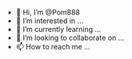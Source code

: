- 👋 Hi, I’m @Pom888
- 👀 I’m interested in ...
- 🌱 I’m currently learning ...
- 💞️ I’m looking to collaborate on ...
- 📫 How to reach me ...

<!---
Pom888/Pom888 is a ✨ special ✨ repository because its `README.md` (this file) appears on your GitHub profile.
You can click the Preview link to take a look at your changes.
---
I'm CBT 
